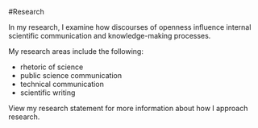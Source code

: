 #Research 

In my research, I examine how discourses of openness influence internal scientific communication and knowledge-making processes.

My research areas include the following: 

* rhetoric of science
* public science communication
* technical communication
* scientific writing

View my research statement for more information about how I approach research. 
